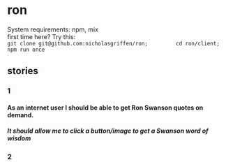 # ron
System requirements: npm, mix     
first time here? Try this:     
`git clone git@github.com:nicholasgriffen/ron;        
cd ron/client;    
npm run once`
## stories
### 1
#### As an internet user I should be able to get Ron Swanson quotes on demand.

##### It should allow me to click a button/image to get a Swanson word of wisdom
### 2
